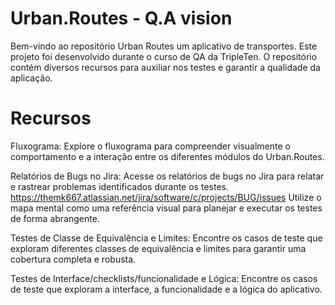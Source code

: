 
# Urban.Routes - Q.A vision

Bem-vindo ao repositório Urban Routes um aplicativo de transportes. Este projeto foi desenvolvido durante o curso de QA da TripleTen. O repositório contém diversos recursos para auxiliar nos testes e garantir a qualidade da aplicação.

# Recursos
Fluxograma:
Explore o fluxograma para compreender visualmente o comportamento e a interação entre os diferentes módulos do Urban.Routes.

Relatórios de Bugs no Jira:
Acesse os relatórios de bugs no Jira para relatar e rastrear problemas identificados durante os testes. https://themk667.atlassian.net/jira/software/c/projects/BUG/issues
Utilize o mapa mental como uma referência visual para planejar e executar os testes de forma abrangente.

Testes de Classe de Equivalência e Limites:
Encontre os casos de teste que exploram diferentes classes de equivalência e limites para garantir uma cobertura completa e robusta.

Testes de Interface/checklists/funcionalidade e Lógica:
Encontre os casos de teste que exploram a interface, a funcionalidade e a lógica do aplicativo.
